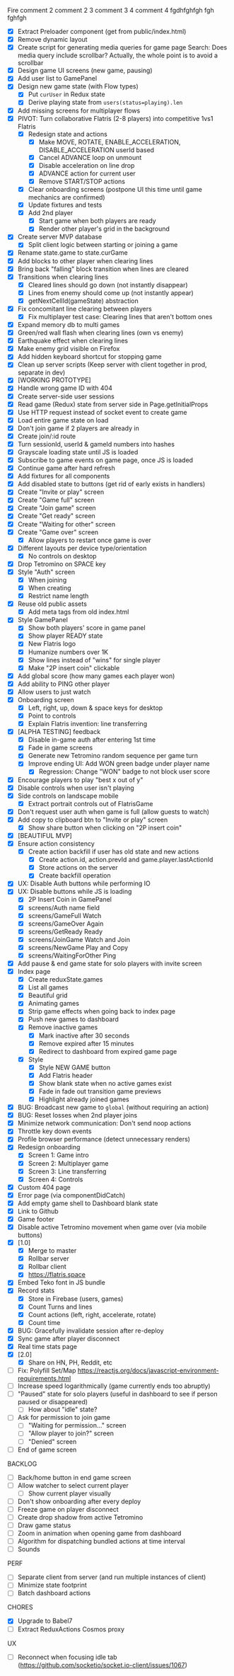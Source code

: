 Fire comment
2 comment 2
3 comment 3
4 comment 4
fgdhfghfgh fgh fghfgh

- [x] Extract Preloader component (get from public/index.html)
- [x] Remove dynamic layout
- [x] Create script for generating media queries for game page
      Search: Does media query include scrollbar? Actually, the whole point is to avoid a scrollbar
- [x] Design game UI screens (new game, pausing)
- [x] Add user list to GamePanel
- [x] Design new game state (with Flow types)
  - [x] Put `curUser` in Redux state
  - [x] Derive playing state from `users(status=playing).len`
- [x] Add missing screens for multiplayer flows
- [x] PIVOT: Turn collaborative Flatris (2-8 players) into competitive 1vs1 Flatris
  - [x] Redesign state and actions
    - [x] Make MOVE, ROTATE, ENABLE_ACCELERATION, DISABLE_ACCELERATION userId based
    - [x] Cancel ADVANCE loop on unmount
    - [x] Disable acceleration on line drop
    - [x] ADVANCE action for current user
    - [x] Remove START/STOP actions
  - [x] Clear onboarding screens (postpone UI this time until game mechanics are confirmed)
  - [x] Update fixtures and tests
  - [x] Add 2nd player
    - [x] Start game when both players are ready
    - [x] Render other player's grid in the background
- [x] Create server MVP database
  - [x] Split client logic between starting or joining a game
- [x] Rename state.game to state.curGame
- [x] Add blocks to other player when clearing lines
- [x] Bring back "falling" block transition when lines are cleared
- [x] Transitions when clearing lines
  - [x] Cleared lines should go down (not instantly disappear)
  - [x] Lines from enemy should come up (not instantly appear)
  - [x] getNextCellId(gameState) abstraction
- [x] Fix concomitant line clearing between players
  - [x] Fix multiplayer test case: Clearing lines that aren't bottom ones
- [x] Expand memory db to multi games
- [x] Green/red wall flash when clearing lines (own vs enemy)
- [x] Earthquake effect when clearing lines
- [x] Make enemy grid visible on Firefox
- [x] Add hidden keyboard shortcut for stopping game
- [x] Clean up server scripts (Keep server with client together in prod, separate in dev)
- [x] [WORKING PROTOTYPE]
- [x] Handle wrong game ID with 404
- [x] Create server-side user sessions
- [x] Read game (Redux) state from server side in Page.getInitialProps
- [x] Use HTTP request instead of socket event to create game
- [x] Load entire game state on load
- [x] Don't join game if 2 players are already in
- [x] Create join/:id route
- [x] Turn sessionId, userId & gameId numbers into hashes
- [x] Grayscale loading state until JS is loaded
- [x] Subscribe to game events on game page, once JS is loaded
- [x] Continue game after hard refresh
- [x] Add fixtures for all components
- [x] Add disabled state to buttons (get rid of early exists in handlers)
- [x] Create "Invite or play" screen
- [x] Create "Game full" screen
- [x] Create "Join game" screen
- [x] Create "Get ready" screen
- [x] Create "Waiting for other" screen
- [x] Create "Game over" screen
  - [x] Allow players to restart once game is over
- [x] Different layouts per device type/orientation
  - [x] No controls on desktop
- [x] Drop Tetromino on SPACE key
- [x] Style "Auth" screen
  - [x] When joining
  - [x] When creating
  - [x] Restrict name length
- [x] Reuse old public assets
  - [x] Add meta tags from old index.html
- [x] Style GamePanel
  - [x] Show both players' score in game panel
  - [x] Show player READY state
  - [x] New Flatris logo
  - [x] Humanize numbers over 1K
  - [x] Show lines instead of "wins" for single player
  - [x] Make "2P insert coin" clickable
- [x] Add global score (how many games each player won)
- [x] Add ability to PING other player
- [x] Allow users to just watch
- [x] Onboarding screen
  - [x] Left, right, up, down & space keys for desktop
  - [x] Point to controls
  - [x] Explain Flatris invention: line transferring
- [x] [ALPHA TESTING] feedback
  - [x] Disable in-game auth after entering 1st time
  - [x] Fade in game screens
  - [x] Generate new Tetromino random sequence per game turn
  - [x] Improve ending UI: Add WON green badge under player name
    - [x] Regression: Change "WON" badge to not block user score
- [x] Encourage players to play "best x out of y"
- [x] Disable controls when user isn't playing
- [x] Side controls on landscape mobile
  - [x] Extract portrait controls out of FlatrisGame
- [x] Don't request user auth when game is full (allow guests to watch)
- [x] Add copy to clipboard btn to "Invite or play" screen
  - [x] Show share button when clicking on "2P insert coin"
- [x] [BEAUTIFUL MVP]
- [x] Ensure action consistency
  - [x] Create action backfill if user has old state and new actions
    - [x] Create action.id, action.prevId and game.player.lastActionId
    - [x] Store actions on the server
    - [x] Create backfill operation
- [x] UX: Disable Auth buttons while performing IO
- [x] UX: Disable buttons while JS is loading
  - [x] 2P Insert Coin in GamePanel
  - [x] screens/Auth name field
  - [x] screens/GameFull Watch
  - [x] screens/GameOver Again
  - [x] screens/GetReady Ready
  - [x] screens/JoinGame Watch and Join
  - [x] screens/NewGame Play and Copy
  - [x] screens/WaitingForOther Ping
- [x] Add pause & end game state for solo players with invite screen
- [x] Index page
  - [x] Create reduxState.games
  - [x] List all games
  - [x] Beautiful grid
  - [x] Animating games
  - [x] Strip game effects when going back to index page
  - [x] Push new games to dashboard
  - [x] Remove inactive games
    - [x] Mark inactive after 30 seconds
    - [x] Remove expired after 15 minutes
    - [x] Redirect to dashboard from expired game page
  - [x] Style
    - [x] Style NEW GAME button
    - [x] Add Flatris header
    - [x] Show blank state when no active games exist
    - [x] Fade in fade out transition game previews
    - [x] Highlight already joined games
- [x] BUG: Broadcast new game to `global` (without requiring an action)
- [x] BUG: Reset losses when 2nd player joins
- [x] Minimize network communication: Don't send noop actions
- [x] Throttle key down events
- [x] Profile browser performance (detect unnecessary renders)
- [x] Redesign onboarding
  - [x] Screen 1: Game intro
  - [x] Screen 2: Multiplayer game
  - [x] Screen 3: Line transferring
  - [x] Screen 4: Controls
- [x] Custom 404 page
- [x] Error page (via componentDidCatch)
- [x] Add empty game shell to Dashboard blank state
- [x] Link to Github
- [x] Game footer
- [x] Disable active Tetromino movement when game over (via mobile buttons)
- [x] [1.0]
  - [x] Merge to master
  - [x] Rollbar server
  - [x] Rollbar client
  - [x] https://flatris.space
- [x] Embed Teko font in JS bundle
- [x] Record stats
  - [x] Store in Firebase (users, games)
  - [x] Count Turns and lines
  - [x] Count actions (left, right, accelerate, rotate)
  - [x] Count time
- [x] BUG: Gracefully invalidate session after re-deploy
- [x] Sync game after player disconnect
- [x] Real time stats page
- [x] [2.0]
  - [x] Share on HN, PH, Reddit, etc
- [ ] Fix: Polyfill Set/Map https://reactjs.org/docs/javascript-environment-requirements.html
- [ ] Increase speed logarithmically (game currently ends too abruptly)
- [ ] "Paused" state for solo players (useful in dashboard to see if person paused or disappeared)
  - [ ] How about "idle" state?
- [ ] Ask for permission to join game
  - [ ] "Waiting for permission..." screen
  - [ ] "Allow player to join?" screen
  - [ ] "Denied" screen
- [ ] End of game screen

BACKLOG

- [ ] Back/home button in end game screen
- [ ] Allow watcher to select current player
  - [ ] Show current player visually
- [ ] Don't show onboarding after every deploy
- [ ] Freeze game on player disconnect
- [ ] Create drop shadow from active Tetromino
- [ ] Draw game status
- [ ] Zoom in animation when opening game from dashboard
- [ ] Algorithm for dispatching bundled actions at time interval
- [ ] Sounds

PERF

- [ ] Separate client from server (and run multiple instances of client)
- [ ] Minimize state footprint
- [ ] Batch dashboard actions

CHORES

- [x] Upgrade to Babel7
- [ ] Extract ReduxActions Cosmos proxy

UX

- [ ] Reconnect when focusing idle tab (https://github.com/socketio/socket.io-client/issues/1067)

